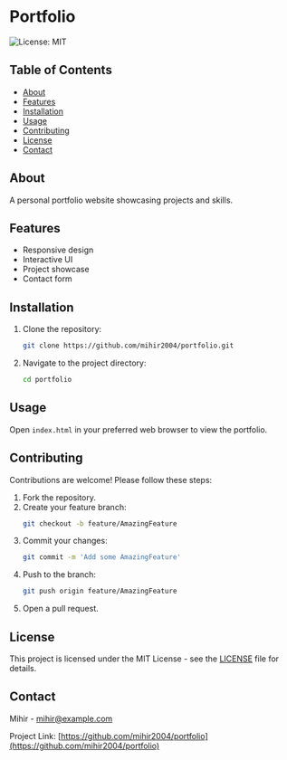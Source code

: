 # Portfolio

![License: MIT](https://img.shields.io/badge/License-MIT-yellow.svg)

## Table of Contents

- [About](#about)
- [Features](#features)
- [Installation](#installation)
- [Usage](#usage)
- [Contributing](#contributing)
- [License](#license)
- [Contact](#contact)

## About

A personal portfolio website showcasing projects and skills.

## Features

- Responsive design
- Interactive UI
- Project showcase
- Contact form

## Installation

1. Clone the repository:
   ```sh
   git clone https://github.com/mihir2004/portfolio.git
   ```
2. Navigate to the project directory:
   ```sh
   cd portfolio
   ```

## Usage

Open `index.html` in your preferred web browser to view the portfolio.

## Contributing

Contributions are welcome! Please follow these steps:

1. Fork the repository.
2. Create your feature branch:
   ```sh
   git checkout -b feature/AmazingFeature
   ```
3. Commit your changes:
   ```sh
   git commit -m 'Add some AmazingFeature'
   ```
4. Push to the branch:
   ```sh
   git push origin feature/AmazingFeature
   ```
5. Open a pull request.

## License

This project is licensed under the MIT License - see the [LICENSE](LICENSE) file for details.

## Contact

Mihir - [mihir@example.com](mailto:mihir@example.com)

Project Link: [https://github.com/mihir2004/portfolio](https://github.com/mihir2004/portfolio)
